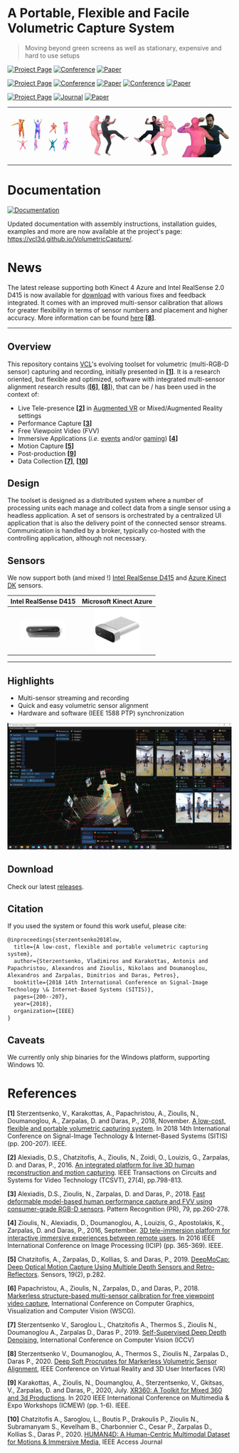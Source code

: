 # A Portable, Flexible and Facile Volumetric Capture System

> Moving beyond green screens as well as stationary, expensive and hard to use setups  

[![Project Page](http://img.shields.io/badge/Volumetric-Capture-blueviolet.svg?style=plastic)](https://vcl3d.github.io/VolumetricCapture/)
[![Conference](http://img.shields.io/badge/SITIS-2018-blue.svg?style=plastic)]()
[![Paper](http://img.shields.io/badge/paper-arxiv.1909.01207-critical.svg?style=plastic)](https://arxiv.org/pdf/1909.01207.pdf)

[![Project Page](http://img.shields.io/badge/Volumetric-Calibration-blueviolet.svg?style=plastic)](https://vcl3d.github.io/StructureNet/)
[![Conference](http://img.shields.io/badge/IEEEVR-2020-blue.svg?style=plastic)](http://ieeevr.org/2020/)
[![Paper](http://img.shields.io/badge/paper-arxiv.2003.10176-critical.svg?style=plastic)](https://arxiv.org/pdf/2003.10176.pdf)
[![Conference](http://img.shields.io/badge/WSCG-2018-blue.svg?style=plastic)]()
[![Paper](http://img.shields.io/badge/paper-iti-critical.svg?style=plastic)](https://www.iti.gr/iti/files/document/publications/S05-Markerless%20Structure-based%20Calibration.pdf)

[![Project Page](http://img.shields.io/badge/Volumetric-Data-blueviolet.svg?style=plastic)](https://vcl.iti.gr/dataset/human4d/)
[![Journal](http://img.shields.io/badge/IEEE-Access-blue.svg?style=plastic)](https://ieeexplore.ieee.org/xpl/RecentIssue.jsp?punumber=6287639)
[![Paper](http://img.shields.io/badge/paper-ieee.9204617-critical.svg?style=plastic)](https://ieeexplore.ieee.org/document/9204617)

_______

![Volumetric Capture Banner](./assets/images/header.png)
_______

# Documentation
[![Documentation](http://img.shields.io/badge/documentation-green.svg?style=plastic)](https://vcl3d.github.io/VolumetricCapture/)

Updated documentation with assembly instructions, installation guides, examples and more are now available at the project's page: https://vcl3d.github.io/VolumetricCapture/.

# News
The latest release supporting both Kinect 4 Azure and Intel RealSense 2.0 D415 is now available for [download](https://github.com/VCL3D/VolumetricCapture/releases/tag/5.0.0) with various fixes and feedback integrated.
It comes with an improved multi-sensor calibration that allows for greater flexibility in terms of sensor numbers and placement and higher accuracy.
More information can be found [here](https://vcl3d.github.io/StructureNet/) __\[[8](#StructureNet)\]__.

_______
## Overview

This repository contains [VCL](https://vcl.iti.gr)'s evolving toolset for volumetric (multi-RGB-D sensor) capturing and recording, initially presented in __\[[1](#VolCap)\]__.
It is a research oriented, but flexible and optimized, software with integrated multi-sensor alignment research results (__\[[6](#Markerless)\]__, __\[[8](#StructureNet)\]__), that can be / has been used in the context of:

* Live Tele-presence __\[[2](#Integrated)\]__ in [Augmented VR](https://www.youtube.com/watch?v=7O_TrhtmP5Q) or Mixed/Augmented Reality settings
* Performance Capture __\[[3](#PerfCap)\]__
* Free Viewpoint Video (FVV)
* Immersive Applications (_i.e._ [events](https://www.youtube.com/watch?v=J3zJmMNxV0k) and/or [gaming](https://www.youtube.com/watch?v=nK7pC41YjZY)) __\[[4](#Platform)\]__
* Motion Capture __\[[5](#DeepMoCap)\]__
* Post-production __\[[9](#XR360)\]__
* Data Collection __\[[7](#Denoising)\]__, __\[[10](#HUMAN4D)\]__

## Design

The toolset is designed as a distributed system where a number of processing units each manage and collect data from a single sensor using a headless application.
A set of sensors is orchestrated by a centralized UI application that is also the delivery point of the connected sensor streams.
Communication is handled by a broker, typically co-hosted with the controlling application, although not necessary.

## Sensors

We now support both (and mixed !) [Intel RealSense D415](https://www.intelrealsense.com/) and [Azure Kinect DK](https://azure.microsoft.com/en-in/services/kinect-dk/) sensors.

| Intel RealSense D415  |  Microsoft Kinect Azure |
|:-------------------------:|:-------------------------:|
| <img alt="Intel RealSense D415" src="./assets/images/stereo_DT_d415_front-crop1a-1.png" width="100"> | <img alt="Azure Kinect DK" src="./assets/images/icons/k4a_actual.png" width="100"> |

_______

## Highlights

* Multi-sensor streaming and recording
* Quick and easy volumetric sensor alignment
* Hardware and software (IEEE 1588 PTP) synchronization

![Intro](./assets/images/App/intro1.jpg)

## Download

Check our latest [releases](https://github.com/VCL3D/VolumetricCapture/releases).

## Citation

If you used the system or found this work useful, please cite:
```
@inproceedings{sterzentsenko2018low,
  title={A low-cost, flexible and portable volumetric capturing system},
  author={Sterzentsenko, Vladimiros and Karakottas, Antonis and Papachristou, Alexandros and Zioulis, Nikolaos and Doumanoglou, Alexandros and Zarpalas, Dimitrios and Daras, Petros},
  booktitle={2018 14th International Conference on Signal-Image Technology \& Internet-Based Systems (SITIS)},
  pages={200--207},
  year={2018},
  organization={IEEE}
}
```

## Caveats
We currently only ship binaries for the Windows platform, supporting Windows 10.

# References
<a name="VolCap"/> __\[1\]__ Sterzentsenko, V., Karakottas, A., Papachristou, A., Zioulis, N., Doumanoglou, A., Zarpalas, D. and Daras, P., 2018, November. [A low-cost, flexible and portable volumetric capturing system](https://www.iti.gr/iti/files/document/publications/low-cost-flexible.pdf). In 2018 14th International Conference on Signal-Image Technology & Internet-Based Systems (SITIS) (pp. 200-207). IEEE.

<a name="Integrated"/> __\[2\]__ Alexiadis, D.S., Chatzitofis, A., Zioulis, N., Zoidi, O., Louizis, G., Zarpalas, D. and Daras, P., 2016. [An integrated platform for live 3D human reconstruction and motion capturing](https://arxiv.org/ftp/arxiv/papers/1712/1712.03084.pdf). IEEE Transactions on Circuits and Systems for Video Technology (TCSVT), 27(4), pp.798-813.

<a name="PerfCap"/> __\[3\]__ Alexiadis, D.S., Zioulis, N., Zarpalas, D. and Daras, P., 2018. [Fast deformable model-based human performance capture and FVV using consumer-grade RGB-D sensors](https://www.iti.gr/iti/files/document/publications/RGB-D_09-03-2018.pdf). Pattern Recognition (PR), 79, pp.260-278.

<a name="Platform"/> __\[4\]__ Zioulis, N., Alexiadis, D., Doumanoglou, A., Louizis, G., Apostolakis, K., Zarpalas, D. and Daras, P., 2016, September. [3D tele-immersion platform for interactive immersive experiences between remote users](https://www.iti.gr/iti/files/document/publications/cameraReady.pdf). In 2016 IEEE International Conference on Image Processing (ICIP) (pp. 365-369). IEEE.

<a name="DeepMoCap"/> __\[5\]__ Chatzitofis, A., Zarpalas, D., Kollias, S. and Daras, P., 2019. [DeepMoCap: Deep Optical Motion Capture Using Multiple Depth Sensors and Retro-Reflectors](https://www.mdpi.com/1424-8220/19/2/282). Sensors, 19(2), p.282.

<a name="Markerless"/> __\[6\]__ Papachristou, A., Zioulis, N., Zarpalas, D., and Daras, P., 2018. [Markerless structure-based multi-sensor calibration for free viewpoint video capture](https://www.iti.gr/iti/files/document/publications/S05-Markerless%20Structure-based%20Calibration.pdf), International Conference on Computer Graphics, Visualization and Computer Vision (WSCG).

<a name="Denoising"/> __\[7\]__ Sterzentsenko V., Saroglou L., Chatzitofis A., Thermos S., Zioulis N., Doumanoglou A., Zarpalas D., Daras P., 2019. [Self-Supervised Deep Depth Denoising](https://www.iti.gr/iti/files/document/publications/190901193b.pdf), International Conference on Computer Vision (ICCV)

<a name="StructureNet"/> __\[8\]__ Sterzentsenko V., Doumanoglou, A., Thermos S., Zioulis N., Zarpalas D., Daras P., 2020. [Deep Soft Procrustes for Markerless Volumetric Sensor Alignment](https://arxiv.org/pdf/2003.10176.pdf), IEEE Conference on Virtual Reality and 3D User Interfaces (VR)

<a name="XR360"/> __\[9\]__ Karakottas, A., Zioulis, N., Doumanglou, A., Sterzentsenko, V., Gkitsas, V., Zarpalas, D. and Daras, P., 2020, July. [XR360: A Toolkit for Mixed 360 and 3d Productions](https://www.iti.gr/iti/files/document/publications/ICME2020_XRWorkshop.pdf). In 2020 IEEE International Conference on Multimedia & Expo Workshops (ICMEW) (pp. 1-6). IEEE.

<a name="HUMAN4D"/> __\[10\]__ Chatzitofis A., Saroglou, L., Boutis P., Drakoulis P., Zioulis N., Subramanyam S., Kevelham B., Charbonnier C., Cesar P., Zarpalas D., Kollias S., Daras P., 2020. [HUMAN4D: A Human-Centric Multimodal Dataset for Motions & Immersive Media](https://ieeexplore.ieee.org/iel7/6287639/8948470/09204617.pdf), IEEE Access Journal
